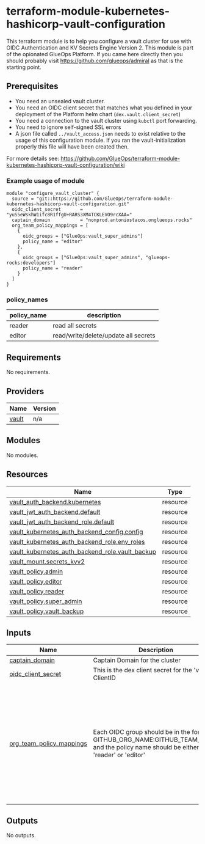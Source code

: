 <!-- BEGIN_TF_DOCS -->
# terraform-module-kubernetes-hashicorp-vault-configuration

This terraform module is to help you configure a vault cluster for use with OIDC Authentication and KV Secrets Engine Version 2. This module is part of the opionated GlueOps Platform. If you came here directly then you should probably visit https://github.com/glueops/admiral as that is the starting point.

## Prerequisites

- You need an unsealed vault cluster.
- You need an OIDC client secret that matches what you defined in your deployment of the Platform helm chart (`dex.vault.client_secret`)
- You need a connection to the vault cluster using `kubctl` port forwarding.
- You need to ignore self-signed SSL errors
- A json file called `../vault_access.json` needs to exist relative to the usage of this configuration module. If you ran the vault-initialization properly this file will have been created then.

For more details see: https://github.com/GlueOps/terraform-module-kubernetes-hashicorp-vault-configuration/wiki

### Example usage of module

```hcl
module "configure_vault_cluster" {
  source = "git::https://github.com/GlueOps/terraform-module-kubernetes-hashicorp-vault-configuration.git"
  oidc_client_secret       = "yuS5eWskhW1ifc8R1ffgU+RARS3XM4TCKLEVO9rcXAA="
  captain_domain           = "nonprod.antoniostacos.onglueops.rocks"
  org_team_policy_mappings = [
    {
      oidc_groups = ["GlueOps:vault_super_admins"]
      policy_name = "editor"
    },
    {
      oidc_groups = ["GlueOps:vault_super_admins", "glueops-rocks:developers"]
      policy_name = "reader"
    }
  ]
}
```

### policy\_names

| policy\_name | description                          |
|-------------|--------------------------------------|
| reader      | read all secrets                     |
| editor      | read/write/delete/update all secrets |

## Requirements

No requirements.

## Providers

| Name | Version |
|------|---------|
| <a name="provider_vault"></a> [vault](#provider\_vault) | n/a |

## Modules

No modules.

## Resources

| Name | Type |
|------|------|
| [vault_auth_backend.kubernetes](https://registry.terraform.io/providers/hashicorp/vault/latest/docs/resources/auth_backend) | resource |
| [vault_jwt_auth_backend.default](https://registry.terraform.io/providers/hashicorp/vault/latest/docs/resources/jwt_auth_backend) | resource |
| [vault_jwt_auth_backend_role.default](https://registry.terraform.io/providers/hashicorp/vault/latest/docs/resources/jwt_auth_backend_role) | resource |
| [vault_kubernetes_auth_backend_config.config](https://registry.terraform.io/providers/hashicorp/vault/latest/docs/resources/kubernetes_auth_backend_config) | resource |
| [vault_kubernetes_auth_backend_role.env_roles](https://registry.terraform.io/providers/hashicorp/vault/latest/docs/resources/kubernetes_auth_backend_role) | resource |
| [vault_kubernetes_auth_backend_role.vault_backup](https://registry.terraform.io/providers/hashicorp/vault/latest/docs/resources/kubernetes_auth_backend_role) | resource |
| [vault_mount.secrets_kvv2](https://registry.terraform.io/providers/hashicorp/vault/latest/docs/resources/mount) | resource |
| [vault_policy.admin](https://registry.terraform.io/providers/hashicorp/vault/latest/docs/resources/policy) | resource |
| [vault_policy.editor](https://registry.terraform.io/providers/hashicorp/vault/latest/docs/resources/policy) | resource |
| [vault_policy.reader](https://registry.terraform.io/providers/hashicorp/vault/latest/docs/resources/policy) | resource |
| [vault_policy.super_admin](https://registry.terraform.io/providers/hashicorp/vault/latest/docs/resources/policy) | resource |
| [vault_policy.vault_backup](https://registry.terraform.io/providers/hashicorp/vault/latest/docs/resources/policy) | resource |

## Inputs

| Name | Description | Type | Default | Required |
|------|-------------|------|---------|:--------:|
| <a name="input_captain_domain"></a> [captain\_domain](#input\_captain\_domain) | Captain Domain for the cluster | `string` | n/a | yes |
| <a name="input_oidc_client_secret"></a> [oidc\_client\_secret](#input\_oidc\_client\_secret) | This is the dex client secret for the 'vault' ClientID | `string` | n/a | yes |
| <a name="input_org_team_policy_mappings"></a> [org\_team\_policy\_mappings](#input\_org\_team\_policy\_mappings) | Each OIDC group should be in the format of GITHUB\_ORG\_NAME:GITHUB\_TEAM\_NAME and the policy name should be either 'reader' or 'editor' | <pre>list(object({<br>    policy_name = string<br>    oidc_groups = list(string)<br>  }))</pre> | <pre>[<br>  {<br>    "oidc_groups": [<br>      "example-org:team1",<br>      "example-org:team2"<br>    ],<br>    "policy_name": "reader"<br>  },<br>  {<br>    "oidc_groups": [<br>      "example-org:team1",<br>      "example-org:team3"<br>    ],<br>    "policy_name": "editor"<br>  }<br>]</pre> | no |

## Outputs

No outputs.
<!-- END_TF_DOCS -->
